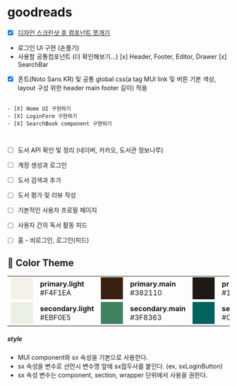 # goodreads

- [x] [디자인 스크린샷 후 컴포넌트 쪼개기]((https://www.figma.com/file/5gEzxwmNHwav14bwg6Ak3Q/%EC%BB%B4%ED%8F%AC%EB%84%8C%ED%8A%B8-%EC%AA%BC%EA%B0%9C%EA%B8%B0?type=design&node-id=37-99&mode=design&t=BjTAn795MOb39f0t-4))

- 로그인 UI 구현 (손풀기)
- 사용할 공통컴포넌트 (더 확인해보기...) 
  [x] Header, Footer, Editor, Drawer
  [x] SearchBar
- [x] 폰트(Noto Sans KR) 및 공통 global css(a tag MUI link 및 버튼 기본 색상, layout 구성 위한 header main footer 길이) 적용


``````

- [X] Home UI 구현하기
- [X] LoginForm 구현하기
- [X] SearchBook component 구현하기



``````

- [ ] 도서 API 확인 및 정리 (네이버, 카카오, 도서관 정보나루)

- [ ] 계정 생성과 로그인
- [ ] 도서 검색과 추가
- [ ] 도서 평가 및 리뷰 작성
- [ ] 기본적인 사용자 프로필 페이지
- [ ] 사용자 간의 독서 활동 피드
- [ ] 홈 - 비로그인, 로그인(피드)



## 🎨 Color Theme

<table>
  <tr>
    <td>
      <div style="width:50px; height:50px; background-color: #F4F1EA;"></div>
    </td>
    <td><b>primary.light </b><br/>#F4F1EA</td>
    <td>
      <div style="width:50px; height:50px; background-color: #382110;"></div>
    </td>
    <td><b>primary.main </b><br/>#382110</td>
    <td>
      <div style="width:50px; height:50px; background-color: #1E1915;"></div>
    </td>
    <td><b>primary.dark </b><br/>#1E1915</td>
  </tr>
    <tr>
    <td>
      <div style="width:50px; height:50px; background-color: #EBF0E5;"></div>
    </td>
    <td><b>secondary.light </b><br/>#EBF0E5</td>
    <td>
      <div style="width:50px; height:50px; background-color: #3F8363;"></div>
    </td>
    <td><b>secondary.main </b><br/>#3F8363</td>
    <td>
      <div style="width:50px; height:50px; background-color: #00635D;"></div>
    </td>
    <td><b>secondary.dark </b><br/>#00635D</td>
  </tr>
</table>


##### style
- MUI component와 sx 속성을 기본으로 사용한다.
- sx 속성을 변수로 선언시 변수명 앞에 sx접두사를 붙인다. (ex, sxLoginButton)
- sx 속성 변수는 component, section, wrapper 단위에서 사용을 권한다.
